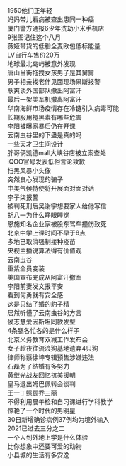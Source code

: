 1950他们正年轻  
妈妈带儿看病被查出患同一种癌  
厦门警方通报6少年洗劫小米手机店  
9张图记住这个八月  
薇娅带货的低脂全麦欧包低标能量  
LV自行车售价20万  
地球最北岛屿被意外发现  
唐山当街拖拽女孩男子是其舅舅  
男子相亲找老伴见面现场果断报警  
耿爽谈外国部队撤出阿富汗  
最后一架美军机撤离阿富汗  
华南海鲜市场疫情存在冷链引入病毒可能  
长期服用褪黑素有哪些危害  
李阳被曝家暴后仍在开课  
云南虫谷里的下蛊是真的吗  
一些天才卫生间设计  
胖哥俩凯德mall大峡谷店被立案查处  
iQOO官号发表低俗言论致歉  
扫黑风暴小头像  
突然良心发现的骗子  
中美气候特使将开展面对面对话  
李子柒报警  
被判死刑后吴谢宇想要家人给他写信  
胡八一为什么睁眼睡觉  
恩施知名企业家被股东驾车撞伤致死  
北京中学上课时间不早于8点  
多地已取消强制接种疫苗  
央视主播说算法得有价值观  
云南虫谷  
重紫全员变装  
美国宣布完成从阿富汗撤军  
李阳前妻发文报平安  
看到何勇就有安全感  
这是只结了婚的豹子精  
居然听懂了云南虫谷的方言  
侯志慧爱因斯坦同款发型  
4条腿各忙各的是什么样子  
北京义务教育双减工作发布会  
女子趁夜往流浪狗基地遗弃4只狗  
律师称蔡徐坤专辑预售涉嫌违法  
石磊为了结婚有多努力  
黄继光战友回忆抗美援朝  
皇马退出姆巴佩转会谈判  
王一丁照顾乔三丽  
不得利用晨午检和自习课进行学科教学  
惊艳了一个时代的男明星  
30日新增确诊病例37例均为境外输入  
2021已过去三分之二  
一个人到外地上学是什么体验  
比你想象中还要可爱的动物  
小县城的生活有多安逸  
